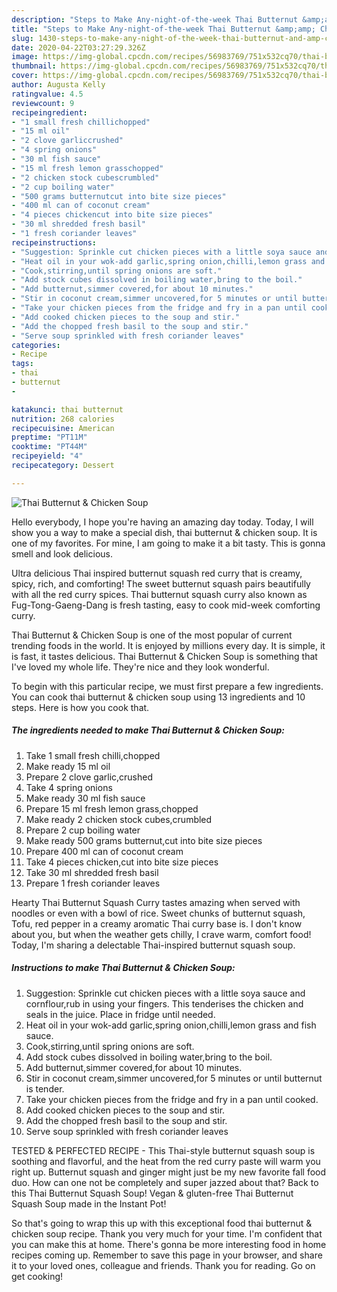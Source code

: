 ```yaml
---
description: "Steps to Make Any-night-of-the-week Thai Butternut &amp;amp; Chicken Soup"
title: "Steps to Make Any-night-of-the-week Thai Butternut &amp;amp; Chicken Soup"
slug: 1430-steps-to-make-any-night-of-the-week-thai-butternut-and-amp-chicken-soup
date: 2020-04-22T03:27:29.326Z
image: https://img-global.cpcdn.com/recipes/56983769/751x532cq70/thai-butternut-chicken-soup-recipe-main-photo.jpg
thumbnail: https://img-global.cpcdn.com/recipes/56983769/751x532cq70/thai-butternut-chicken-soup-recipe-main-photo.jpg
cover: https://img-global.cpcdn.com/recipes/56983769/751x532cq70/thai-butternut-chicken-soup-recipe-main-photo.jpg
author: Augusta Kelly
ratingvalue: 4.5
reviewcount: 9
recipeingredient:
- "1 small fresh chillichopped"
- "15 ml oil"
- "2 clove garliccrushed"
- "4 spring onions"
- "30 ml fish sauce"
- "15 ml fresh lemon grasschopped"
- "2 chicken stock cubescrumbled"
- "2 cup boiling water"
- "500 grams butternutcut into bite size pieces"
- "400 ml can of coconut cream"
- "4 pieces chickencut into bite size pieces"
- "30 ml shredded fresh basil"
- "1 fresh coriander leaves"
recipeinstructions:
- "Suggestion: Sprinkle cut chicken pieces with a little soya sauce and cornflour,rub in using your fingers. This tenderises the chicken and seals in the juice. Place in fridge until needed."
- "Heat oil in your wok-add garlic,spring onion,chilli,lemon grass and fish sauce."
- "Cook,stirring,until spring onions are soft."
- "Add stock cubes dissolved in boiling water,bring to the boil."
- "Add butternut,simmer covered,for about 10 minutes."
- "Stir in coconut cream,simmer uncovered,for 5 minutes or until butternut is tender."
- "Take your chicken pieces from the fridge and fry in a pan until cooked."
- "Add cooked chicken pieces to the soup and stir."
- "Add the chopped fresh basil to the soup and stir."
- "Serve soup sprinkled with fresh coriander leaves"
categories:
- Recipe
tags:
- thai
- butternut
- 

katakunci: thai butternut  
nutrition: 268 calories
recipecuisine: American
preptime: "PT11M"
cooktime: "PT44M"
recipeyield: "4"
recipecategory: Dessert

---
```



![Thai Butternut &amp; Chicken Soup](https://img-global.cpcdn.com/recipes/56983769/751x532cq70/thai-butternut-chicken-soup-recipe-main-photo.jpg)

Hello everybody, I hope you're having an amazing day today. Today, I will show you a way to make a special dish, thai butternut &amp; chicken soup. It is one of my favorites. For mine, I am going to make it a bit tasty. This is gonna smell and look delicious.

Ultra delicious Thai inspired butternut squash red curry that is creamy, spicy, rich, and comforting! The sweet butternut squash pairs beautifully with all the red curry spices. Thai butternut squash curry also known as Fug-Tong-Gaeng-Dang is fresh tasting, easy to cook mid-week comforting curry.

Thai Butternut &amp; Chicken Soup is one of the most popular of current trending foods in the world. It is enjoyed by millions every day. It is simple, it is fast, it tastes delicious. Thai Butternut &amp; Chicken Soup is something that I've loved my whole life. They're nice and they look wonderful.


To begin with this particular recipe, we must first prepare a few ingredients. You can cook thai butternut &amp; chicken soup using 13 ingredients and 10 steps. Here is how you cook that.

<!--inarticleads1-->

##### The ingredients needed to make Thai Butternut &amp; Chicken Soup:

1. Take 1 small fresh chilli,chopped
1. Make ready 15 ml oil
1. Prepare 2 clove garlic,crushed
1. Take 4 spring onions
1. Make ready 30 ml fish sauce
1. Prepare 15 ml fresh lemon grass,chopped
1. Make ready 2 chicken stock cubes,crumbled
1. Prepare 2 cup boiling water
1. Make ready 500 grams butternut,cut into bite size pieces
1. Prepare 400 ml can of coconut cream
1. Take 4 pieces chicken,cut into bite size pieces
1. Take 30 ml shredded fresh basil
1. Prepare 1 fresh coriander leaves


Hearty Thai Butternut Squash Curry tastes amazing when served with noodles or even with a bowl of rice. Sweet chunks of butternut squash, Tofu, red pepper in a creamy aromatic Thai curry base is. I don&#39;t know about you, but when the weather gets chilly, I crave warm, comfort food! Today, I&#39;m sharing a delectable Thai-inspired butternut squash soup. 

<!--inarticleads2-->

##### Instructions to make Thai Butternut &amp; Chicken Soup:

1. Suggestion: Sprinkle cut chicken pieces with a little soya sauce and cornflour,rub in using your fingers. This tenderises the chicken and seals in the juice. Place in fridge until needed.
1. Heat oil in your wok-add garlic,spring onion,chilli,lemon grass and fish sauce.
1. Cook,stirring,until spring onions are soft.
1. Add stock cubes dissolved in boiling water,bring to the boil.
1. Add butternut,simmer covered,for about 10 minutes.
1. Stir in coconut cream,simmer uncovered,for 5 minutes or until butternut is tender.
1. Take your chicken pieces from the fridge and fry in a pan until cooked.
1. Add cooked chicken pieces to the soup and stir.
1. Add the chopped fresh basil to the soup and stir.
1. Serve soup sprinkled with fresh coriander leaves


TESTED &amp; PERFECTED RECIPE - This Thai-style butternut squash soup is soothing and flavorful, and the heat from the red curry paste will warm you right up. Butternut squash and ginger might just be my new favorite fall food duo. How can one not be completely and super jazzed about that? Back to this Thai Butternut Squash Soup! Vegan &amp; gluten-free Thai Butternut Squash Soup made in the Instant Pot! 

So that's going to wrap this up with this exceptional food thai butternut &amp; chicken soup recipe. Thank you very much for your time. I'm confident that you can make this at home. There's gonna be more interesting food in home recipes coming up. Remember to save this page in your browser, and share it to your loved ones, colleague and friends. Thank you for reading. Go on get cooking!
